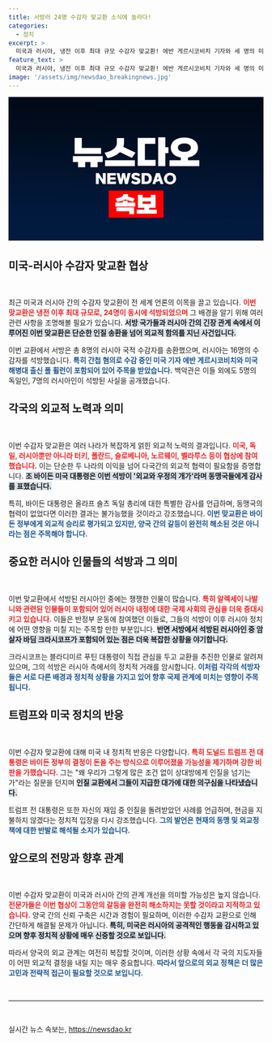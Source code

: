 ```yaml
---
title: 서방러 24명 수감자 맞교환 소식에 놀라다!
categories:
  - 정치
excerpt: >
  미국과 러시아, 냉전 이후 최대 규모 수감자 맞교환! 에반 게르시코비치 기자와 세 명의 미국인이 돌아오고, 독일 복역 중인 암살자도 석방된다. 외교의 승리인가, 또 다른 긴장의 시작인가?
feature_text: >
  미국과 러시아, 냉전 이후 최대 규모 수감자 맞교환! 에반 게르시코비치 기자와 세 명의 미국인이 돌아오고, 독일 복역 중인 암살자도 석방된다. 외교의 승리인가, 또 다른 긴장의 시작인가?
image: '/assets/img/newsdao_breakingnews.jpg'
---
```


<p><img src="/assets/img/newsdao_breakingnews.jpg" alt="koreaapp 속보" /></p>

<h2 data-ke-size="size26">미국-러시아 수감자 맞교환 협상</h2>

<p data-ke-size="size16">&nbsp;</p>

<p>최근 미국과 러시아 간의 수감자 맞교환이 전 세계 언론의 이목을 끌고 있습니다. <b><span style="color: #ee2323;">이번 맞교환은 냉전 이후 최대 규모로, 24명이 동시에 석방되었으며</span></b> 그 배경을 알기 위해 여러 관련 사항을 조명해볼 필요가 있습니다. <b><span style="background-color: #21538527;">서방 국가들과 러시아 간의 긴장 관계 속에서 이루어진 이번 맞교환은 단순한 인질 송환을 넘어 외교적 함의를 지닌 사건입니다.</span></b> </p>

<p>이번 교환에서 서방은 총 8명의 러시아 국적 수감자를 송환했으며, 러시아는 16명의 수감자를 석방했습니다. <b><span style="color: #1a5490;">특히 간첩 혐의로 수감 중인 미국 기자 에반 게르시코비치와 미국 해병대 출신 폴 휠런이 포함되어 있어 주목을 받았습니다.</span></b> 백악관은 이들 외에도 5명의 독일인, 7명의 러시아인이 석방된 사실을 공개했습니다. </p>

<h2 data-ke-size="size26">각국의 외교적 노력과 의미</h2>

<p data-ke-size="size16">&nbsp;</p>

<p>이번 수감자 맞교환은 여러 나라가 복잡하게 얽힌 외교적 노력의 결과입니다. <b><span style="color: #ee2323;">미국, 독일, 러시아뿐만 아니라 터키, 폴란드, 슬로베니아, 노르웨이, 벨라루스 등이 협상에 참여했습니다.</span></b> 이는 단순한 두 나라의 이익을 넘어 다국간의 외교적 협력이 필요함을 증명합니다. <b><span style="background-color: #21538527;">조 바이든 미국 대통령은 이번 석방이 '외교와 우정의 개가'라며 동맹국들에게 감사를 표했습니다.</span></b> </p>

<p>특히, 바이든 대통령은 올라프 숄츠 독일 총리에 대한 특별한 감사를 언급하며, 동맹국의 협력이 없었다면 이러한 결과는 불가능했을 것이라고 강조했습니다. <b><span style="color: #1a5490;">이번 맞교환은 바이든 정부에게 외교적 승리로 평가되고 있지만, 양국 간의 갈등이 완전히 해소된 것은 아니라는 점은 주목해야 합니다.</span></b></p>

<h2 data-ke-size="size26">중요한 러시아 인물들의 석방과 그 의미</h2>

<p data-ke-size="size16">&nbsp;</p>

<p>이번 맞교환에서 석방된 러시아인 중에는 쟁쟁한 인물이 많습니다. <b><span style="color: #ee2323;">특히 알렉세이 나발니와 관련된 인물들이 포함되어 있어 러시아 내정에 대한 국제 사회의 관심을 더욱 증대시키고 있습니다.</span></b> 이들은 반정부 운동에 참여했던 이들로, 그들의 석방이 이후 러시아 정치에 어떤 영향을 미칠 지는 주목할 만한 부분입니다. <b><span style="background-color: #21538527;">반면 서방에서 석방된 러시아인 중 암살자 바딤 크라시코프가 포함되어 있는 점은 더욱 복잡한 상황을 야기합니다.</span></b></p>

<p>크라시코프는 블라디미르 푸틴 대통령이 직접 관심을 두고 교환을 추진한 인물로 알려져 있으며, 그의 석방은 러시아 측에서의 정치적 거래를 암시합니다. <b><span style="color: #1a5490;">이처럼 각각의 석방자들은 서로 다른 배경과 정치적 상황을 가지고 있어 향후 국제 관계에 미치는 영향이 주목됩니다.</span></b></p>

<h2 data-ke-size="size26">트럼프와 미국 정치의 반응</h2>

<p data-ke-size="size16">&nbsp;</p>

<p>이번 수감자 맞교환에 대해 미국 내 정치적 반응은 다양합니다. <b><span style="color: #ee2323;">특히 도널드 트럼프 전 대통령은 바이든 정부의 결정이 돈을 주는 방식으로 이루어졌을 가능성을 제기하며 강한 비판을 가했습니다.</span></b> 그는 "왜 우리가 그렇게 많은 조건 없이 상대방에게 인질을 넘기는가"라는 질문을 던지며 <b><span style="background-color: #21538527;">인질 교환에서 그들이 지급한 대가에 대한 의구심을 나타냈습니다.</span></b></p>

<p>트럼프 전 대통령은 또한 자신의 재임 중 인질을 돌려받았던 사례를 언급하며, 현금을 지불하지 않겠다는 정치적 입장을 다시 강조했습니다. <b><span style="color: #1a5490;">그의 발언은 현재의 동맹 및 외교정책에 대한 반발로 해석될 소지가 있습니다.</span></b> </p>

<h2 data-ke-size="size26">앞으로의 전망과 향후 관계</h2>

<p data-ke-size="size16">&nbsp;</p>

<p>이번 수감자 맞교환이 미국과 러시아 간의 관계 개선을 의미할 가능성은 높지 않습니다. <b><span style="color: #ee2323;">전문가들은 이번 협상이 그동안의 갈등을 완전히 해소하지는 못할 것이라고 지적하고 있습니다.</span></b> 양국 간의 신뢰 구축은 시간과 경험이 필요하며, 이러한 수감자 교환으로 인해 간단하게 해결될 문제가 아닙니다. <b><span style="background-color: #21538527;">특히, 미국은 러시아의 공격적인 행동을 감시하고 있으며 향후 정치적 상황에 매우 신중할 것으로 보입니다.</span></b> </p>

<p>따라서 양국의 외교 관계는 여전히 복잡할 것이며, 이러한 상황 속에서 각 국의 지도자들이 어떤 외교적 결정을 내릴 지는 매우 중요합니다. <b><span style="color: #1a5490;">따라서 앞으로의 외교 정책은 더 많은 고민과 전략적 접근이 필요할 것으로 보입니다.</span></b> </p>

<p data-ke-size="size16">&nbsp;</p>

<hr style="height:1px; border:none; background-color:#000;"/>

<p data-ke-size="size16">&nbsp;</p>
실시간 뉴스 속보는, <a href="https://newsdao.kr" rel="dofollow">https://newsdao.kr</a>


